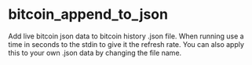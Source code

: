 # bitcoin_append_to_json
Add live bitcoin json data to bitcoin history .json file.
When running use a time in seconds to the stdin to give it the refresh rate. You can also apply this to your own .json data by changing the file name.
